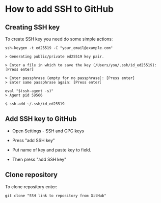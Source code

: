 # How to add SSH to GitHub

## Creating SSH key
To create SSH key you need do some simple actions:

```
ssh-keygen -t ed25519 -C "your_email@example.com"

> Generating public/private ed25519 key pair.

> Enter a file in which to save the key (/Users/you/.ssh/id_ed25519): [Press enter]

> Enter passphrase (empty for no passphrase): [Press enter]
> Enter same passphrase again: [Press enter]

eval "$(ssh-agent -s)"
> Agent pid 59566

$ ssh-add ~/.ssh/id_ed25519
```
##  Add SSH key to GitHub
- Open Settings - SSH and GPG keys

- Press "add SSH key"

- Put name of key and paste key to field.

- Then press "add SSH key"

## Clone repository

To clone repository enter:
``` 
git clone "SSH link to repository from GitHub"

```